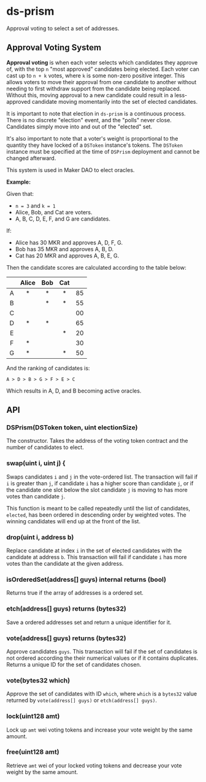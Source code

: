 # ds-prism

Approval voting to select a set of addresses.

## Approval Voting System

**Approval voting** is when each voter selects which candidates they approve of,
with the top `n` "most approved" candidates being elected. Each voter can cast
up to `n + k` votes, where `k` is some non-zero positive integer. This allows
voters to move their approval from one candidate to another without needing to
first withdraw support from the candidate being replaced. Without this, moving
approval to a new candidate could result in a less-approved candidate moving
momentarily into the set of elected candidates.

It is important to note that election in `ds-prism` is a continuous process.
There is no discrete "election" event, and the "polls" never close. Candidates
simply move into and out of the "elected" set.

It's also important to note that a voter's weight is proportional to the
quantity they have locked of a `DSToken` instance's tokens. The `DSToken`
instance must be specified at the time of `DSPrism` deployment and cannot be
changed afterward.

This system is used in Maker DAO to elect oracles.

**Example:**

Given that:

- `n = 3` and `k = 1`
- Alice, Bob, and Cat are voters.
- A, B, C, D, E, F, and G are candidates.

If:

- Alice has 30 MKR and approves A, D, F, G.
- Bob has 35 MKR and approves A, B, D.
- Cat has 20 MKR and approves A, B, E, G.

Then the candidate scores are calculated according to the table below:

|   | Alice | Bob | Cat |    |
|:-:|:-----:|:---:|:---:|----|
| A |   *   |  *  |  *  | 85 |
| B |       |  *  |  *  | 55 |
| C |       |     |     | 00 |
| D |   *   |  *  |     | 65 |
| E |       |     |  *  | 20 |
| F |   *   |     |     | 30 |
| G |   *   |     |  *  | 50 |

And the ranking of candidates is:

```
A > D > B > G > F > E > C
```

Which results in A, D, and B becoming active oracles.


## API

### DSPrism(DSToken token, uint electionSize)

The constructor. Takes the address of the voting token contract and the number
of candidates to elect.


### swap(uint i, uint j) {

Swaps candidates `i` and `j` in the vote-ordered list. The transaction will fail
if `i` is greater than `j`, if candidate `i` has a higher score than candidate
`j`, or if the candidate one slot below the slot candidate `j` is moving to has
more votes than candidate `j`.

This function is meant to be called repeatedly until the list of candidates,
`elected`, has been ordered in descending order by weighted votes. The winning
candidates will end up at the front of the list.


### drop(uint i, address b)

Replace candidate at index `i` in the set of elected candidates with the
candidate at address `b`. This transaction will fail if candidate `i` has more
votes than the candidate at the given address.


### isOrderedSet(address[] guys) internal returns (bool)

Returns true if the array of addresses is a ordered set.


### etch(address[] guys) returns (bytes32)

Save a ordered addresses set and return a unique identifier for it.


### vote(address[] guys) returns (bytes32)

Approve candidates `guys`. This transaction will fail if the set of candidates
is not ordered according the their numerical values or if it contains
duplicates. Returns a unique ID for the set of candidates chosen.


### vote(bytes32 which)

Approve the set of candidates with ID `which`, where `which` is a `bytes32`
value returned by `vote(address[] guys)` or `etch(address[] guys)`.


### lock(uint128 amt)

Lock up `amt` wei voting tokens and increase your vote weight by the same amount.


### free(uint128 amt)

Retrieve `amt` wei of your locked voting tokens and decrease your vote weight by
the same amount.
